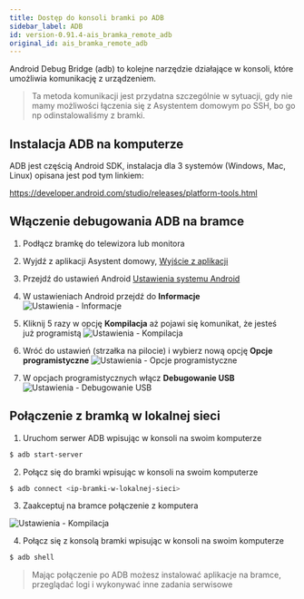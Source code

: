 ```yaml
---
title: Dostęp do konsoli bramki po ADB
sidebar_label: ADB
id: version-0.91.4-ais_bramka_remote_adb
original_id: ais_bramka_remote_adb
---
```


Android Debug Bridge (adb) to kolejne narzędzie działające w konsoli, które umożliwia komunikację z urządzeniem.

> Ta metoda komunikacji jest przydatna szczególnie w sytuacji, gdy nie mamy możliwości łączenia się z Asystentem domowym po SSH, bo go np odinstalowaliśmy z bramki.

## Instalacja ADB na komputerze

ADB jest częścią Android SDK, instalacja dla 3 systemów (Windows, Mac, Linux) opisana jest pod tym linkiem:

https://developer.android.com/studio/releases/platform-tools.html


## Włączenie debugowania ADB na bramce

1. Podłącz bramkę do telewizora lub monitora

2. Wyjdź z aplikacji Asystent domowy,
[Wyjście z aplikacji](/AIS-docs/docs/en/ais_bramka_settings.html#ustawienia-aplikacji-asystent-domowy)

3. Przejdź do ustawień Android
[Ustawienia systemu Android](/AIS-docs/docs/en/ais_bramka_settings.html#ustawienia-systemu-android)

4. W ustawieniach Android przejdź do **Informacje**
![Ustawienia - Informacje](/AIS-docs/img/en/bramka/adb_settings_1.png)

5. Kliknij 5 razy w opcję **Kompilacja** aż pojawi się komunikat, że jesteś już programistą
![Ustawienia - Kompilacja](/AIS-docs/img/en/bramka/adb_settings_2.png)

6. Wróć do ustawień (strzałka na pilocie) i wybierz nową opcję **Opcje programistyczne**
![Ustawienia - Opcje programistyczne](/AIS-docs/img/en/bramka/adb_settings_3.png)

7. W opcjach programistycznych włącz **Debugowanie USB**
![Ustawienia - Debugowanie USB](/AIS-docs/img/en/bramka/adb_settings_4.png)


## Połączenie z bramką w lokalnej sieci

1. Uruchom serwer ADB wpisując w konsoli na swoim komputerze

```bash
$ adb start-server
```

2. Połącz się do bramki wpisując w konsoli na swoim komputerze

```bash
$ adb connect <ip-bramki-w-lokalnej-sieci>
```

3. Zaakceptuj na bramce połączenie z komputera

![Ustawienia - Kompilacja](/AIS-docs/img/en/bramka/adb_settings_5.png)

4. Połącz się z konsolą bramki wpisując w konsoli na swoim komputerze

```bash
$ adb shell
```

> Mając połączenie po ADB możesz instalować aplikacje na bramce, przeglądać logi i wykonywać inne zadania serwisowe
